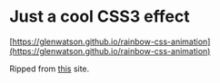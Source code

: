 # Just a cool CSS3 effect
[https://glenwatson.github.io/rainbow-css-animation](https://glenwatson.github.io/rainbow-css-animation)

Ripped from [this](http://summerhackday.com/) site.
